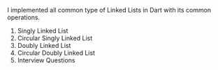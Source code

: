 I implemented all common type of Linked Lists in Dart with its common operations.
<br>

1. Singly Linked List
   <br>
2. Circular Singly Linked List
   <br>
3. Doubly Linked List
   <br>
4. Circular Doubly Linked List
   <br>
5. Interview Questions
